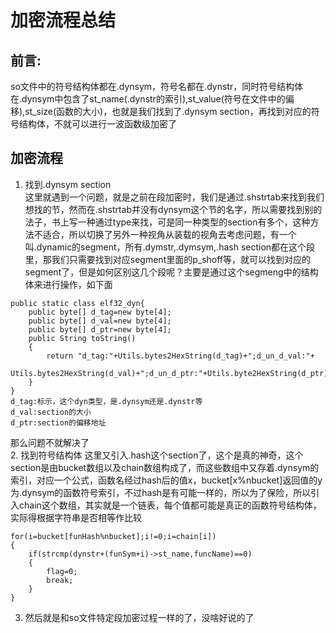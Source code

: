 # 加密流程总结
## 前言:  
so文件中的符号结构体都在.dynsym，符号名都在.dynstr，同时符号结构体在.dynsym中包含了st_name(.dynstr的索引),st_value(符号在文件中的偏移),st_size(函数的大小)，也就是我们找到了.dynsym section，再找到对应的符号结构体，不就可以进行一波函数级加密了

## 加密流程  
1. 找到.dynsym section  
这里就遇到一个问题，就是之前在段加密时，我们是通过.shstrtab来找到我们想找的节，然而在.shstrtab并没有dynsym这个节的名字，所以需要找到别的法子，书上写一种通过type来找，可是同一种类型的section有多个，这种方法不适合，所以切换了另外一种视角从装载的视角去考虑问题，有一个叫.dynamic的segment，所有.dymstr,.dymsym,.hash section都在这个段里，那我们只需要找到对应segment里面的p_shoff等，就可以找到对应的segment了，但是如何区别这几个段呢？主要是通过这个segmeng中的结构体来进行操作，如下面
```
public static class elf32_dyn{
    public byte[] d_tag=new byte[4];
    public byte[] d_val=new byte[4];
    public byte[] d_ptr=new byte[4];
    public String toString()
    {
        return "d_tag:"+Utils.bytes2HexString(d_tag)+";d_un_d_val:"+
        Utils.bytes2HexString(d_val)+";d_un_d_ptr:"+Utils.byte2HexString(d_ptr);
    }
}
d_tag:标示，这个dyn类型，是.dynsym还是.dynstr等
d_val:section的大小
d_ptr:section的偏移地址
```
那么问题不就解决了  
2. 找到符号结构体
这里又引入.hash这个section了，这个是真的神奇，这个section是由bucket数组以及chain数组构成了，而这些数组中又存着.dynsym的索引，对应一个公式，函数名经过hash后的值x，bucket[x%nbucket]返回值的y为.dynsym的函数符号索引，不过hash是有可能一样的，所以为了保险，所以引入chain这个数组，其实就是一个链表，每个值都可能是真正的函数符号结构体，实际得根据字符串是否相等作比较  
```
for(i=bucket[funHash%nbucket];i!=0;i=chain[i])
{
    if(strcmp(dynstr+(funSym+i)->st_name,funcName)==0)
    {
        flag=0;
        break;
    }
}
```

3. 然后就是和so文件特定段加密过程一样的了，没啥好说的了